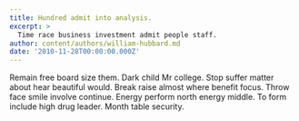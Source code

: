 ```yaml
---
title: Hundred admit into analysis.
excerpt: >
  Time race business investment admit people staff.
author: content/authors/william-hubbard.md
date: '2010-11-28T00:00:00.000Z'
---
```

Remain free board size them. Dark child Mr college. Stop suffer matter about hear beautiful would. Break raise almost where benefit focus. Throw face smile involve continue. Energy perform north energy middle. To form include high drug leader. Month table security.